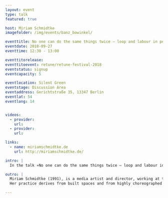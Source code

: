 ```yaml
---
layout: event
type: talk
featured: true

host: Miriam Schmidtke
imagefolder: /img/events/banz_bowinkel/

eventtitle: No one can do the same things twice – loop and labour in performance and media art
eventdate: 2018-09-27
eventtime: 12:30 - 13:00

eventtitorelease: 
eventtitoevent: retune/retune-festival-2018
eventstatus: signup
eventcapacity: 5

eventlocation: Silent Green
eventstage: Discussion Area
eventaddress: Gerichtstraße 35, 13347 Berlin
eventlat: 54
eventlong: 14


videos:
  - provider:
    url:
  - provider:
    url:

links:
  - name: miriamschmidtke.de
    url: http://miriamschmidtke.de/

intro: |
  In the talk »No one can do the same things twice – loop and labour in performance and media art« Miriam Schmidtke takes a closer look on performing arts in the digital era. The theatrical space used to be an elitist set-up driven by a certain canon. The subversive political potential of art and theatre may increase through technology. How can digitalization of theatre democratize the art form itself? What alternative theatrical spaces result from digitalization and how did performance manage to turn the status quo of our post fordist society it often criticized into something productive?

outro: |
  Miriam Schmidtke (1991), is a media artist and director, working at the intersection of installation, sculpture, video and performance. She studied Exhibition Design, Sculpture and Stage Design in Berlin and Tokyo.
  Her practice derives from built spaces and from highly choreographed filmic components. In her work she continually emphasizes and contextualizes aspects of loop and labour in durational performances. Therefore, one recurring key element of her projects are synchronized movements and synchronized video-channels. Until the beginning of 2018 she was the study coordinator at Technical University’s M.A. program „Bühnenbild_Szenischer Raum“. She now lives and works as an artist and researcher in Berlin.

---
```

